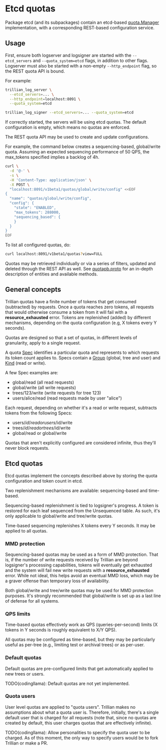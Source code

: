# Etcd quotas

Package etcd (and its subpackages) contain an etcd-based
[quota.Manager](https://github.com/google/trillian/blob/3cf59cdfd07fb6245d492efa6ce7c2f309a445ac/quota/quota.go#L101)
implementation, with a corresponding REST-based configuration service.

## Usage

First, ensure both logserver and logsigner are started with the `--etcd_servers`
and `--quota_system=etcd` flags, in addition to other flags. Logserver must
also be started with a non-empty `--http_endpoint` flag, so the REST quota API
is bound.

For example:

```bash
trillian_log_server \
  --etcd_servers=... \
  --http_endpoint=localhost:8091 \
  --quota_system=etcd

trillian_log_signer --etcd_servers=... --quota_system=etcd
```

If correctly started, the servers will be using etcd quotas. The default
configuration is empty, which means no quotas are enforced.

The REST quota API may be used to create and update configurations.

For example, the command below creates a sequencing-based, global/write quota.
Assuming an expected sequencing performance of 50 QPS, the max_tokens specified
implies a backlog of 4h.

```bash
curl \
  -d '@-' \
  -s \
  -H 'Content-Type: application/json' \
  -X POST \
  "localhost:8091/v1beta1/quotas/global/write/config" <<EOF
{
  "name": "quotas/global/write/config",
  "config": {
    "state": "ENABLED",
    "max_tokens": 288000,
    "sequencing_based": {
    }
  }
}
EOF
```

To list all configured quotas, do:

```bash
curl localhost:8091/v1beta1/quotas?view=FULL
```

Quotas may be retrieved individually or via a series of filters, updated and
deleted through the REST API as well. See
[quotapb.proto](https://github.com/google/trillian/blob/master/quota/etcd/quotapb/quotapb.proto)
for an in-depth description of entities and available methods.

## General concepts

Trillian quotas have a finite number of tokens that get consumed (subtracted) by
requests. Once a quota reaches zero tokens, all requests that would otherwise
consume a token from it will fail with a **resource_exhausted** error. Tokens
are replenished (added) by different mechanisms, depending on the quota
configuration (e.g, X tokens every Y seconds).

Quotas are designed so that a set of quotas, in different levels of granularity,
apply to a single request.

A quota
[Spec](https://github.com/google/trillian/blob/3cf59cdfd07fb6245d492efa6ce7c2f309a445ac/quota/quota.go#L56)
identifies a particular quota and represents to which requests its token count
applies to. Specs contain a
[Group](https://github.com/google/trillian/blob/3cf59cdfd07fb6245d492efa6ce7c2f309a445ac/quota/quota.go#L27)
(global, tree and user) and
[Kind](https://github.com/google/trillian/blob/3cf59cdfd07fb6245d492efa6ce7c2f309a445ac/quota/quota.go#L44)
(read or write).

A few Spec examples are:

* global/read (all read requests)
* global/write (all write requests)
* trees/123/write (write requests for tree 123)
* users/alice/read (read requests made by user "alice")

Each request, depending on whether it's a read or write request, subtracts
tokens from the following Specs:

* users/$id/read or users/$id/write
* trees/$id/read or trees/$id/write
* global/read or global/write

Quotas that aren't explicitly configured are considered infinite, thus they'll
never block requests.

## Etcd quotas

Etcd quotas implement the concepts described above by storing the quota
configuration and token count in etcd.

Two replenishment mechanisms are available: sequencing-based and time-based.

Sequencing-based replenishment is tied to logsigner's progress. A token is
restored for each leaf sequenced from the Unsequenced table. As such, it's only
applicable to global/write and tree/write quotas.

Time-based sequencing replenishes X tokens every Y seconds. It may be applied to
all quotas.

### MMD protection

Sequencing-based quotas may be used as a form of MMD protection. That is, if the
number of write requests received by Trillian are beyond logsigner's processing
capabilities, tokens will eventually get exhausted and the system will fail new
write requests with a **resource_exhausted** error. While not ideal, this helps
avoid an eventual MMD loss, which may be a graver offense than temporary loss of
availability.

Both global/write and tree/write quotas may be used for MMD protection purposes.
It's strongly recommended that global/write is set up as a last line of defense
for all systems.

### QPS limits

Time-based quotas effectively work as QPS (queries-per-second) limits (X tokens
in Y seconds is roughly equivalent to X/Y QPS).

All quotas may be configured as time-based, but they may be particularly useful
as per-tree (e.g., limiting test or archival trees) or as per-user.

### Default quotas

Default quotas are pre-configured limits that get automatically applied to new
trees or users.

TODO(codingllama): Default quotas are not yet implemented.

### Quota users

User level quotas are applied to "quota users". Trillian makes no assumptions
about what a quota user is. Therefore, initially, there's a single default user
that is charged for all requests (note that, since no quotas are created by
default, this user charges quotas that are effectively infinite).

TODO(codingllama): Allow personalities to specify the quota user to be charged.
As of this moment, the only way to specify users would be to fork Trillian or
make a PR.
